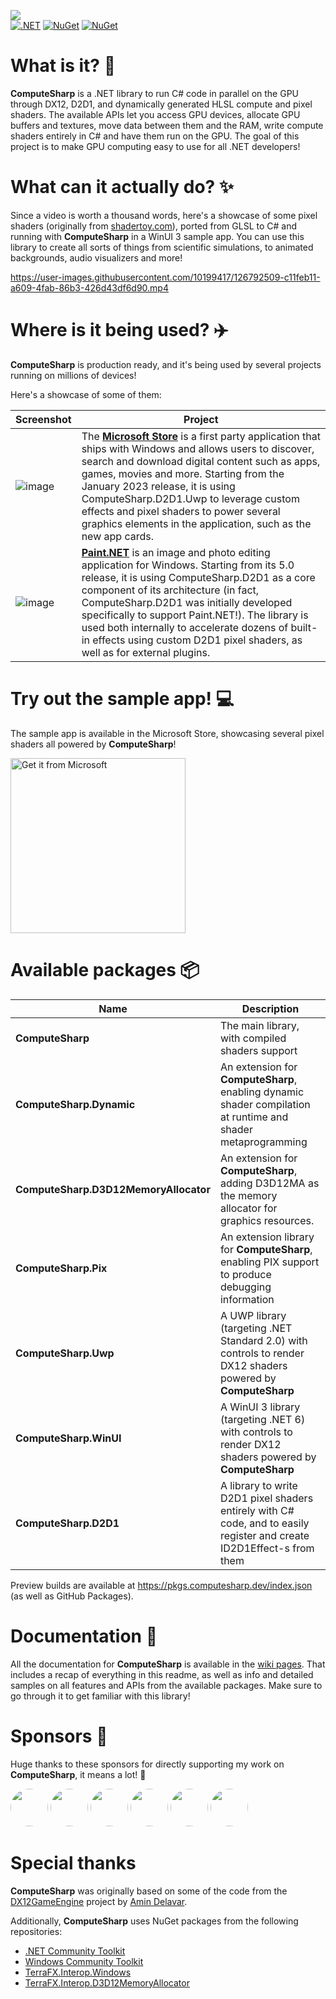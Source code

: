 ![](https://user-images.githubusercontent.com/10199417/108635546-3512ea00-7480-11eb-8172-99bc59f4eb6f.png)
<br/>
[![.NET](https://github.com/Sergio0694/ComputeSharp/workflows/.NET/badge.svg)](https://github.com/Sergio0694/ComputeSharp/actions) [![NuGet](https://img.shields.io/nuget/dt/ComputeSharp.svg)](https://www.nuget.org/stats/packages/ComputeSharp?groupby=Version) [![NuGet](https://img.shields.io/nuget/vpre/ComputeSharp.svg)](https://www.nuget.org/packages/ComputeSharp/)

# What is it? 🚀

**ComputeSharp** is a .NET library to run C# code in parallel on the GPU through DX12, D2D1, and dynamically generated HLSL compute and pixel shaders. The available APIs let you access GPU devices, allocate GPU buffers and textures, move data between them and the RAM, write compute shaders entirely in C# and have them run on the GPU. The goal of this project is to make GPU computing easy to use for all .NET developers!

# What can it actually do? ✨

Since a video is worth a thousand words, here's a showcase of some pixel shaders (originally from [shadertoy.com](https://www.shadertoy.com/)), ported from GLSL to C# and running with **ComputeSharp** in a WinUI 3 sample app. You can use this library to create all sorts of things from scientific simulations, to animated backgrounds, audio visualizers and more!

https://user-images.githubusercontent.com/10199417/126792509-c11feb11-a609-4fab-86b3-426d43df6d90.mp4

# Where is it being used? ✈️

**ComputeSharp** is production ready, and it's being used by several projects running on millions of devices!

Here's a showcase of some of them:

| Screenshot | Project |
| ------ | ------  |
| ![image](https://user-images.githubusercontent.com/10199417/223806227-3a08e65c-8387-4b44-90f4-5dda46a9a02c.png) | The [**Microsoft Store**](https://apps.microsoft.com/) is a first party application that ships with Windows and allows users to discover, search and download digital content such as apps, games, movies and more. Starting from the January 2023 release, it is using ComputeSharp.D2D1.Uwp to leverage custom effects and pixel shaders to power several graphics elements in the application, such as the new app cards. |
| ![image](https://user-images.githubusercontent.com/10199417/223808546-1f6ecbf1-920d-407a-8385-d894fef0719c.png) | [**Paint.NET**](https://getpaint.net/) is an image and photo editing application for Windows. Starting from its 5.0 release, it is using ComputeSharp.D2D1 as a core component of its architecture (in fact, ComputeSharp.D2D1 was initially developed specifically to support Paint.NET!). The library is used both internally to accelerate dozens of built-in effects using custom D2D1 pixel shaders, as well as for external plugins. |

# Try out the sample app! 💻

The sample app is available in the Microsoft Store, showcasing several pixel shaders all powered by **ComputeSharp**!

<a href="https://apps.microsoft.com/store/detail/9PDC095X3PKV?launch=true&cid=github&mode=mini"><img src="https://developer.microsoft.com/en-us/store/badges/images/English_get-it-from-MS.png" alt="Get it from Microsoft" width='280' /></a>

# Available packages 📦

| Name | Description |
| ------ | ------  |
| **ComputeSharp** | The main library, with compiled shaders support |
| **ComputeSharp.Dynamic** | An extension for **ComputeSharp**, enabling dynamic shader compilation at runtime and shader metaprogramming |
| **ComputeSharp.D3D12MemoryAllocator** | An extension for **ComputeSharp**, adding D3D12MA as the memory allocator for graphics resources. |
| **ComputeSharp.Pix** | An extension library for **ComputeSharp**, enabling PIX support to produce debugging information |
| **ComputeSharp.Uwp** | A UWP library (targeting .NET Standard 2.0) with controls to render DX12 shaders powered by **ComputeSharp** |
| **ComputeSharp.WinUI** | A WinUI 3 library (targeting .NET 6) with controls to render DX12 shaders powered by **ComputeSharp** |
| **ComputeSharp.D2D1** | A library to write D2D1 pixel shaders entirely with C# code, and to easily register and create ID2D1Effect-s from them |

Preview builds are available at https://pkgs.computesharp.dev/index.json (as well as GitHub Packages).

# Documentation 📖

All the documentation for **ComputeSharp** is available in the [wiki pages](https://github.com/Sergio0694/ComputeSharp/wiki). That includes a recap of everything in this readme, as well as info and detailed samples on all features and APIs from the available packages. Make sure to go through it to get familiar with this library!

# Sponsors 🎁

Huge thanks to these sponsors for directly supporting my work on **ComputeSharp**, it means a lot! 🙌

<a href="https://github.com/paintdotnet"><img src="https://avatars.githubusercontent.com/u/11067286" height="auto" width="60" style="border-radius:50%"></a>
<a href="https://github.com/iamabigartist"><img src="https://avatars.githubusercontent.com/u/53459343" height="auto" width="60" style="border-radius:50%"></a>
<a href="https://github.com/dgellow"><img src="https://avatars.githubusercontent.com/u/2451004" height="auto" width="60" style="border-radius:50%"></a>
<a href="https://github.com/ptasev"><img src="https://avatars.githubusercontent.com/u/23424044" height="auto" width="60" style="border-radius:50%"></a>
<a href="https://github.com/xoofx"><img src="https://avatars.githubusercontent.com/u/715038" height="auto" width="60" style="border-radius:50%"></a>
<a href="https://github.com/hawkerm"><img src="https://avatars.githubusercontent.com/u/8959496" height="auto" width="60" style="border-radius:50%"></a>

# Special thanks

**ComputeSharp** was originally based on some of the code from the [DX12GameEngine](https://github.com/Aminator/DirectX12GameEngine) project by [Amin Delavar](https://github.com/Aminator).

Additionally, **ComputeSharp** uses NuGet packages from the following repositories:

- [.NET Community Toolkit](https://aka.ms/toolkit/dotnet)
- [Windows Community Toolkit](https://aka.ms/toolkit/windows)
- [TerraFX.Interop.Windows](https://github.com/terrafx/terrafx.interop.windows)
- [TerraFX.Interop.D3D12MemoryAllocator](https://github.com/terrafx/terrafx.interop.d3d12memoryallocator)
